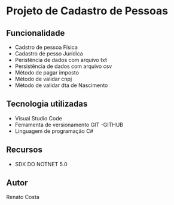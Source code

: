 # Projeto de Cadastro de Pessoas

## Funcionalidade
- Cadstro de pessoa Física
- Cadastro de pesso Jurídica
- Peristência de dados com arquivo txt
- Persistência de dados com arquivo csv
- Método de pagar imposto
- Método de validar cnpj
- Método de validar dta de Nascimento

## Tecnologia utilizadas
- Visual Studio Code
- Ferramenta de versionamento GIT
-GITHUB
- Linguagem de programação C#

## Recursos
- SDK DO NOTNET 5.0

## Autor
Renato Costa

